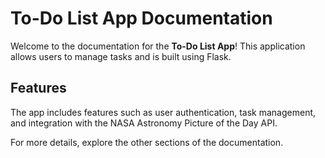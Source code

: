 # To-Do List App Documentation

Welcome to the documentation for the **To-Do List App**! This application allows users to manage tasks and is built using Flask.

## Features

The app includes features such as user authentication, task management, and integration with the NASA Astronomy Picture of the Day API.

For more details, explore the other sections of the documentation.